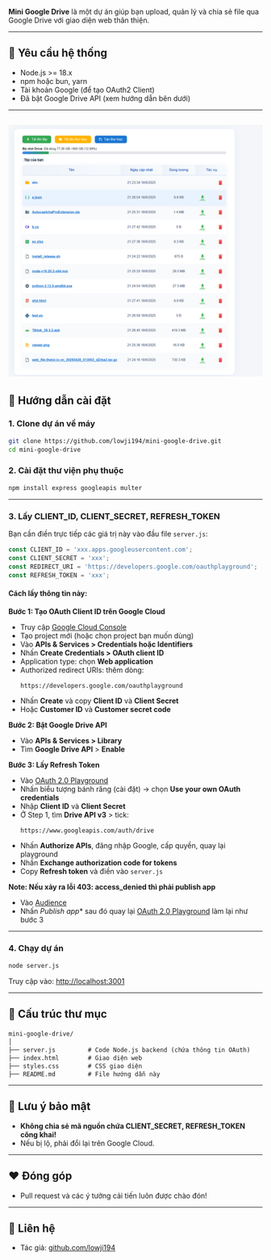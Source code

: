 **Mini Google Drive** là một dự án giúp bạn upload, quản lý và chia sẻ file qua Google Drive với giao diện web thân thiện.

---

## 💾 Yêu cầu hệ thống

- Node.js >= 18.x
- npm hoặc bun, yarn
- Tài khoản Google (để tạo OAuth2 Client)
- Đã bật Google Drive API (xem hướng dẫn bên dưới)

---
![Ảnh minh họa](assets/image/Screenshot.png)
---

## 🚀 Hướng dẫn cài đặt

### 1. Clone dự án về máy

```bash
git clone https://github.com/lowji194/mini-google-drive.git
cd mini-google-drive
```

### 2. Cài đặt thư viện phụ thuộc

```bash
npm install express googleapis multer
```

---

### 3. Lấy CLIENT_ID, CLIENT_SECRET, REFRESH_TOKEN

Bạn cần điền trực tiếp các giá trị này vào đầu file `server.js`:

```js
const CLIENT_ID = 'xxx.apps.googleusercontent.com';
const CLIENT_SECRET = 'xxx';
const REDIRECT_URI = 'https://developers.google.com/oauthplayground';
const REFRESH_TOKEN = 'xxx';
```

#### Cách lấy thông tin này:

**Bước 1: Tạo OAuth Client ID trên Google Cloud**  
- Truy cập [Google Cloud Console](https://console.cloud.google.com/)
- Tạo project mới (hoặc chọn project bạn muốn dùng)
- Vào **APIs & Services > Credentials hoặc Identifiers**
- Nhấn **Create Credentials > OAuth client ID**
- Application type: chọn **Web application**
- Authorized redirect URIs: thêm dòng:
  ```
  https://developers.google.com/oauthplayground
  ```
- Nhấn **Create** và copy **Client ID** và **Client Secret**
 - Hoặc **Customer ID** và **Customer secret code**

**Bước 2: Bật Google Drive API**  
- Vào **APIs & Services > Library**
- Tìm **Google Drive API** > **Enable**

**Bước 3: Lấy Refresh Token**  
- Vào [OAuth 2.0 Playground](https://developers.google.com/oauthplayground/)
- Nhấn biểu tượng bánh răng (cài đặt) → chọn **Use your own OAuth credentials**
- Nhập **Client ID** và **Client Secret**
- Ở Step 1, tìm **Drive API v3** > tick:
  ```
  https://www.googleapis.com/auth/drive
  ```
- Nhấn **Authorize APIs**, đăng nhập Google, cấp quyền, quay lại playground
- Nhấn **Exchange authorization code for tokens**
- Copy **Refresh token** và điền vào `server.js`

**Note: Nếu xảy ra lỗi 403: access_denied thì phải publish app**
- Vào [Audience](https://console.cloud.google.com/auth/audience)
- Nhấn *Publish app** sau đó quay lại [OAuth 2.0 Playground](https://developers.google.com/oauthplayground/) làm lại như bước 3

---

### 4. Chạy dự án

```bash
node server.js
```
Truy cập vào: [http://localhost:3001](http://localhost:3001)

---

## 📁 Cấu trúc thư mục

```
mini-google-drive/
│
├── server.js         # Code Node.js backend (chứa thông tin OAuth)
├── index.html        # Giao diện web
├── styles.css        # CSS giao diện
├── README.md         # File hướng dẫn này
```

---

## 📢 Lưu ý bảo mật

- **Không chia sẻ mã nguồn chứa CLIENT_SECRET, REFRESH_TOKEN công khai!**
- Nếu bị lộ, phải đổi lại trên Google Cloud.

---

## ❤️ Đóng góp

- Pull request và các ý tưởng cải tiến luôn được chào đón!

---

## 📧 Liên hệ

- Tác giả: [github.com/lowji194](https://github.com/lowji194)

